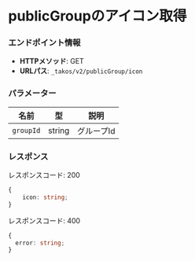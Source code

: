 # publicGroupのアイコン取得

### エンドポイント情報

- **HTTPメソッド**: GET
- **URLパス**: `_takos/v2/publicGroup/icon`

### パラメーター

| 名前     | 型     | 説明     |
| -------- | ------ | -------- |
| `groupId` | string | グループId |

### レスポンス

レスポンスコード: 200

```ts
{
    icon: string;
}
```

レスポンスコード: 400

```ts
{
  error: string;
}
```
